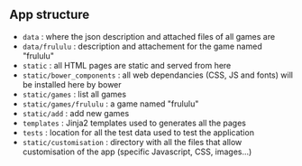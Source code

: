 ## App structure

* ```data``` : where the json description and attached files of all games are
* ```data/frululu``` : description and attachement for the game named "frululu"
* ```static``` : all HTML pages are static and served from here
* ```static/bower_components``` : all web dependancies (CSS, JS and fonts) will
  be installed here by bower
* ```static/games``` : list all games
* ```static/games/frululu``` : a game named "frululu"
* ```static/add``` : add new games
* ```templates``` : Jinja2 templates used to generates all the pages
* ```tests``` : location for all the test data used to test the application
* ```static/customisation``` : directory with all the files that allow customisation of the app (specific Javascript, CSS, images...)
